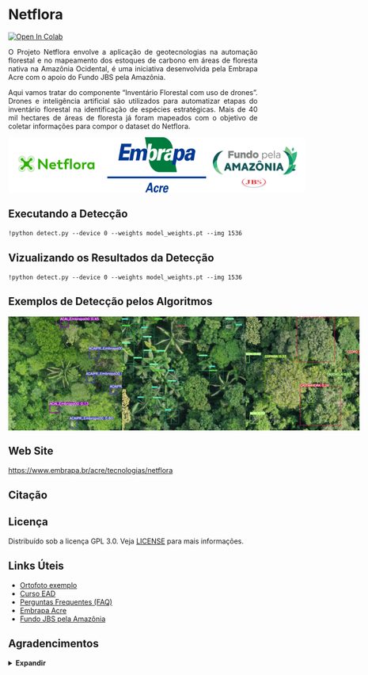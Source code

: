 # **Netflora**

<a href="https://colab.research.google.com/gist/karasinski-mauro/aa12600b2edc9431adc2191be834c354/netflora.ipynb"><img src="https://colab.research.google.com/assets/colab-badge.svg" alt="Open In Colab"></a>

<p align="justify">O Projeto Netflora envolve a aplicação de geotecnologias na automação florestal e no mapeamento dos estoques de carbono em áreas de floresta nativa na Amazônia Ocidental, é uma iniciativa desenvolvida pela Embrapa Acre com o apoio do Fundo JBS pela Amazônia.

<p align="justify"> Aqui vamos tratar do componente “Inventário Florestal com uso de drones”. Drones e inteligência artificial são utilizados para automatizar etapas do inventário florestal na identificação de espécies estratégicas. Mais de 40 mil hectares de áreas de floresta já foram mapeados com o objetivo de coletar informações para compor o dataset do Netflora.


<div style="display: flex;">

 <img src="https://github.com/NetFlora/NetFlora/blob/main/logo/Netflora.png?raw=true" width="200" alt="Logo Netflora">

  <img src="https://github.com/NetFlora/NetFlora/blob/main/logo/Embrapa-Acre.png?raw=true" width="200" alt="Logo JBS">
    
   <img src="https://github.com/NetFlora/NetFlora/blob/main/logo/Fundo-JBS.png?raw=true" width="200" alt="Logo Fundo JBS">

</div>

 

 

## Executando a Detecção

``!python detect.py --device 0 --weights model_weights.pt --img 1536``

## Vizualizando os Resultados da Detecção

``!python detect.py --device 0 --weights model_weights.pt --img 1536``

## Exemplos de Detecção pelos Algoritmos

<div style="display: flex;">

 <img src="https://github.com/NetFlora/NetFlora/blob/main/inference/images/Acai.jpg?raw=true" width="230" alt="Acai"> 

 <img src="https://github.com/NetFlora/NetFlora/blob/main/inference/images/Palmeiras.jpg?raw=true" width="250" alt="Palmeira">
 
 <img src="https://github.com/NetFlora/NetFlora/blob/main/inference/images/PFMNs.jpg?raw=true" width="230" alt="PFMNs">
  
 </div>

## Web Site

https://www.embrapa.br/acre/tecnologias/netflora


## Citação


## Licença

Distribuído sob a licença GPL 3.0. Veja [LICENSE](LICENSE.md) para mais informações.

## Links Úteis
- [Ortofoto exemplo](https://drive.google.com/drive/folders/1OcRel7fJHALwm9ZAdU3rSlFwV_4iaZnp?usp=sharing)
- [Curso EAD](https://www.embrapa.br/web/portal/acre/tecnologias/netflora/curso-ead)
- [Perguntas Frequentes (FAQ)](https://www.embrapa.br/web/portal/acre/tecnologias/netflora/perguntas-e-respostas)
- [Embrapa Acre](https://www.embrapa.br/acre/)
- [Fundo JBS pela Amazônia](https://fundojbsamazonia.org/)



## Agradencimentos

<details><summary> <b>Expandir</b> </summary>

* [https://github.com/AlexeyAB/darknet](https://github.com/AlexeyAB/darknet)
* [https://github.com/WongKinYiu/yolov7](https://github.com/WongKinYiu/yolov7)
